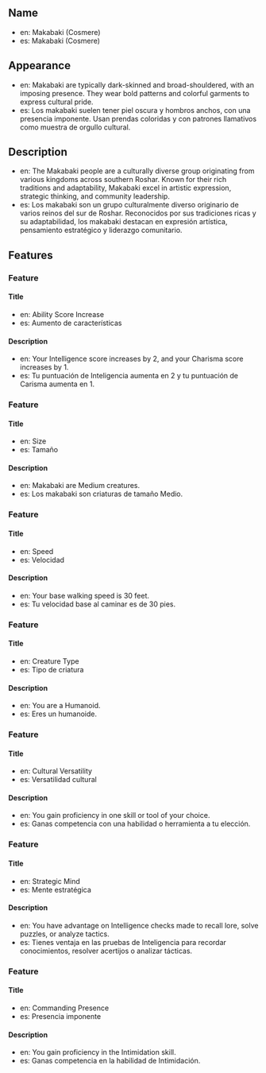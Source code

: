 ## Name

- en: Makabaki (Cosmere)
- es: Makabaki (Cosmere)

## Appearance

- en: Makabaki are typically dark-skinned and broad-shouldered, with an imposing presence. They wear bold patterns and colorful garments to express cultural pride.
- es: Los makabaki suelen tener piel oscura y hombros anchos, con una presencia imponente. Usan prendas coloridas y con patrones llamativos como muestra de orgullo cultural.

## Description

- en: The Makabaki people are a culturally diverse group originating from various kingdoms across southern Roshar. Known for their rich traditions and adaptability, Makabaki excel in artistic expression, strategic thinking, and community leadership.
- es: Los makabaki son un grupo culturalmente diverso originario de varios reinos del sur de Roshar. Reconocidos por sus tradiciones ricas y su adaptabilidad, los makabaki destacan en expresión artística, pensamiento estratégico y liderazgo comunitario.

## Features

### Feature

#### Title

- en: Ability Score Increase
- es: Aumento de características

#### Description

- en: Your Intelligence score increases by 2, and your Charisma score increases by 1.
- es: Tu puntuación de Inteligencia aumenta en 2 y tu puntuación de Carisma aumenta en 1.

### Feature

#### Title

- en: Size
- es: Tamaño

#### Description

- en: Makabaki are Medium creatures.
- es: Los makabaki son criaturas de tamaño Medio.

### Feature

#### Title

- en: Speed
- es: Velocidad

#### Description

- en: Your base walking speed is 30 feet.
- es: Tu velocidad base al caminar es de 30 pies.

### Feature

#### Title

- en: Creature Type
- es: Tipo de criatura

#### Description

- en: You are a Humanoid.
- es: Eres un humanoide.

### Feature

#### Title

- en: Cultural Versatility
- es: Versatilidad cultural

#### Description

- en: You gain proficiency in one skill or tool of your choice.
- es: Ganas competencia con una habilidad o herramienta a tu elección.

### Feature

#### Title

- en: Strategic Mind
- es: Mente estratégica

#### Description

- en: You have advantage on Intelligence checks made to recall lore, solve puzzles, or analyze tactics.
- es: Tienes ventaja en las pruebas de Inteligencia para recordar conocimientos, resolver acertijos o analizar tácticas.

### Feature

#### Title

- en: Commanding Presence
- es: Presencia imponente

#### Description

- en: You gain proficiency in the Intimidation skill.
- es: Ganas competencia en la habilidad de Intimidación.
